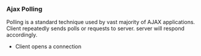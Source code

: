 ### Ajax Polling
Polling is a standard technique used by vast majority of AJAX applications.  Client repeatedly sends polls or requests to server. server will respond accordingly.
- Client opens a connection